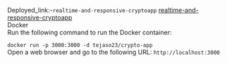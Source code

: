 Deployed_link:-`realtime-and-responsive-cryptoapp`
[realtime-and-responsive-cryptoapp](https://realtime-and-responsive-cryptoapp.vercel.app/)<br>
Docker 
<br>
Run the following command to run the Docker container:

```docker run -p 3000:3000 -d tejaso23/crypto-app```
<br>
Open a web browser and go to the following URL:
```http://localhost:3000```
